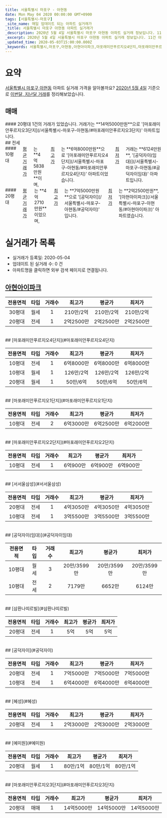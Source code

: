 ```yaml
---
title: 서울특별시 마포구 - 아현동
date: Mon May 04 2020 00:00:00 GMT+0900
tags: [서울특별시-마포구]
_site_name: 매일 업데이트 되는 아파트 실거래가
_title: 서울특별시 마포구 아현동 아파트 실거래가
_description: 2020년 5월 4일 서울특별시 마포구 아현동 아파트 실거래 정보입니다. 11건 아파트 정보가 있습니다.
_excerpt: 2020년 5월 4일 서울특별시 마포구 아현동 아파트 실거래 정보입니다. 11건 아파트 정보가 있습니다.
_updated_time: 2020-05-03T15:00:00.000Z
_keywords: 서울특별시,마포구,아현동,아현아이파크,마포래미안푸르지오4단지,마포래미안푸르지오1단지,마포래미안푸르지오2단지,서서울삼성,공덕자이(임대),삼환나띠르빌,공덕자이,혜성,예미원,마포래미안푸르지오3단지
---
```





# 요약
<ins>서울특별시 마포구 아현동</ins> 아파트 실거래 가격을 알아볼까요? <ins>2020년 5월 4일</ins> 기준으로 <ins>이번달, 지난달 거래</ins>를 정리해보았습니다.

## 매매
<div class="container">
<div class="twelve columns" markdown="1">
#### 20평대
1건의 거래가 있었습니다. 거래가는 **14억5000만원**으로 '[마포래미안푸르지오3단지](/서울특별시-마포구-아현동/#마포래미안푸르지오3단지)' 아파트입니다.
</div>
</div>
## 전세
<div class="container">
<div class="six columns" markdown="1">
#### 10평대
<ins>평균 거래가</ins>는 **4억5838만원**이며, <ins>최고가</ins>는 **6억8000만원**으로 '[마포래미안푸르지오4단지](/서울특별시-마포구-아현동/#마포래미안푸르지오4단지)' 아파트이었습니다. <ins>최저가</ins> 거래는 **6124만원**, '[공덕자이(임대)](/서울특별시-마포구-아현동/#공덕자이임대)' 아파트입니다.
</div>
<div class="six columns" markdown="1">
#### 20평대
<ins>평균 거래가</ins>는 **4억2710만원**이었으며, <ins>최고가</ins>는 **7억5000만원**으로 '[공덕자이](/서울특별시-마포구-아현동/#공덕자이)' 입니다. <ins>최저가</ins>는 **2억2500만원**, '[아현아이파크](/서울특별시-마포구-아현동/#아현아이파크)' 아파트였습니다.
</div>
</div>



# 실거래가 목록
- 실거래가 등록일: 2020-05-04
- 업데이트 된 실거래 수: 0 건
- 아파트명을 클릭하면 외부 검색 페이지로 연결됩니다.

## [아현아이파크](#아현아이파크)

|전용면적|타입|거래수|최고가|평균가|최저가|
|:---:|:---:|:---:|:---:|:---:|:---:|
|30평대|<span class="deal-type-3">월세</span>|1|210만/2억|210만/2억|210만/2억|
|20평대|<span class="deal-type-2">전세</span>|1|2억2500만|2억2500만|2억2500만|

<br/>
## [마포래미안푸르지오4단지](#마포래미안푸르지오4단지)

|전용면적|타입|거래수|최고가|평균가|최저가|
|:---:|:---:|:---:|:---:|:---:|:---:|
|10평대|<span class="deal-type-2">전세</span>|1|6억8000만|6억8000만|6억8000만|
|10평대|<span class="deal-type-3">월세</span>|1|126만/2억|126만/2억|126만/2억|
|20평대|<span class="deal-type-3">월세</span>|1|50만/6억|50만/6억|50만/6억|

<br/>
## [마포래미안푸르지오1단지](#마포래미안푸르지오1단지)

|전용면적|타입|거래수|최고가|평균가|최저가|
|:---:|:---:|:---:|:---:|:---:|:---:|
|10평대|<span class="deal-type-2">전세</span>|2|6억3000만|6억2500만|6억2000만|

<br/>
## [마포래미안푸르지오2단지](#마포래미안푸르지오2단지)

|전용면적|타입|거래수|최고가|평균가|최저가|
|:---:|:---:|:---:|:---:|:---:|:---:|
|10평대|<span class="deal-type-2">전세</span>|1|6억900만|6억900만|6억900만|

<br/>
## [서서울삼성](#서서울삼성)

|전용면적|타입|거래수|최고가|평균가|최저가|
|:---:|:---:|:---:|:---:|:---:|:---:|
|20평대|<span class="deal-type-2">전세</span>|1|4억3050만|4억3050만|4억3050만|
|10평대|<span class="deal-type-2">전세</span>|1|3억5500만|3억5500만|3억5500만|

<br/>
## [공덕자이(임대)](#공덕자이임대)

|전용면적|타입|거래수|최고가|평균가|최저가|
|:---:|:---:|:---:|:---:|:---:|:---:|
|10평대|<span class="deal-type-3">월세</span>|3|20만/3599만|20만/3599만|20만/3599만|
|10평대|<span class="deal-type-2">전세</span>|2|7179만|6652만|6124만|

<br/>
## [삼환나띠르빌](#삼환나띠르빌)

|전용면적|타입|거래수|최고가|평균가|최저가|
|:---:|:---:|:---:|:---:|:---:|:---:|
|20평대|<span class="deal-type-2">전세</span>|1|5억|5억|5억|

<br/>
## [공덕자이](#공덕자이)

|전용면적|타입|거래수|최고가|평균가|최저가|
|:---:|:---:|:---:|:---:|:---:|:---:|
|20평대|<span class="deal-type-2">전세</span>|1|7억5000만|7억5000만|7억5000만|
|10평대|<span class="deal-type-2">전세</span>|1|6억4000만|6억4000만|6억4000만|

<br/>
## [혜성](#혜성)

|전용면적|타입|거래수|최고가|평균가|최저가|
|:---:|:---:|:---:|:---:|:---:|:---:|
|20평대|<span class="deal-type-2">전세</span>|1|2억3000만|2억3000만|2억3000만|

<br/>
## [예미원](#예미원)

|전용면적|타입|거래수|최고가|평균가|최저가|
|:---:|:---:|:---:|:---:|:---:|:---:|
|20평대|<span class="deal-type-3">월세</span>|1|80만/1억|80만/1억|80만/1억|

<br/>
## [마포래미안푸르지오3단지](#마포래미안푸르지오3단지)

|전용면적|타입|거래수|최고가|평균가|최저가|
|:---:|:---:|:---:|:---:|:---:|:---:|
|20평대|<span class="deal-type-1">매매</span>|1|14억5000만|14억5000만|14억5000만|

<br/>




